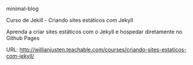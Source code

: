 minimal-blog

Curso de Jekill - Criando sites estáticos com Jekyll

Aprenda a criar sites estáticos com o Jekyll e hospedar diretamente no Github Pages

URL: http://willianjusten.teachable.com/courses/criando-sites-estaticos-com-jekyll/

